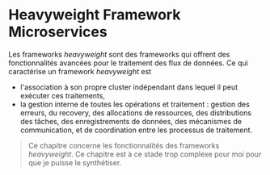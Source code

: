 # Heavyweight Framework Microservices

Les frameworks _heavyweight_ sont des frameworks qui offrent des fonctionnalités avancées pour le traitement des flux de données. Ce qui caractérise un framework _heavyweight_ est

- l'association à son propre cluster indépendant dans lequel il peut exécuter ces traitements,
- la gestion interne de toutes les opérations et traitement : gestion des erreurs, du recovery, des allocations de ressources, des distributions des tâches, des enregistrements de données, des mécanismes de communication, et de coordination entre les processus de traitement.

> Ce chapitre concerne les fonctionnalités des frameworks _heavyweight_. Ce chapitre est à ce stade trop complexe pour moi pour que je puisse le synthétiser.